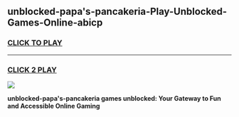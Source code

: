 
## unblocked-papa's-pancakeria-Play-Unblocked-Games-Online-abicp
<h3>
<a href="https://premium76.site?title=unblocked-papa's-pancakeria&ref=25A">CLICK TO PLAY</a></h3>
<hr>

<h3>
<a href="https://premium76.site?title=unblocked-papa's-pancakeria&ref=25A">CLICK 2 PLAY</a>
  
</h3>

<a href="https://premium76.site?title=unblocked-papa's-pancakeria&ref=25A"><img src="https://clearcache.store/games.png"></a>


**unblocked-papa's-pancakeria games unblocked: Your Gateway to Fun and Accessible Online Gaming**
